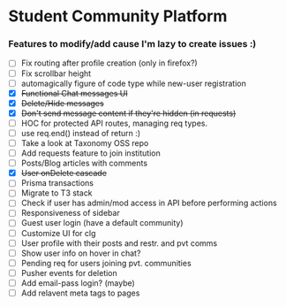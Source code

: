 # Student Community Platform

### Features to modify/add cause I'm lazy to create issues :)

- [ ] Fix routing after profile creation (only in firefox?)
- [ ] Fix scrollbar height
- [ ] automagically figure of code type while new-user registration
- [x] ~~Functional Chat messages UI~~
- [x] ~~Delete/Hide messages~~
- [x] ~~Don't send message content if they're hidden (in requests)~~
- [ ] HOC for protected API routes, managing req types.
- [ ] use req.end() instead of return :)
- [ ] Take a look at Taxonomy OSS repo
- [ ] Add requests feature to join institution
- [ ] Posts/Blog articles with comments
- [x] ~~User onDelete cascade~~
- [ ] Prisma transactions
- [ ] Migrate to T3 stack
- [ ] Check if user has admin/mod access in API before performing actions
- [ ] Responsiveness of sidebar
- [ ] Guest user login (have a default community)
- [ ] Customize UI for clg
- [ ] User profile with their posts and restr. and pvt comms
- [ ] Show user info on hover in chat?
- [ ] Pending req for users joining pvt. communities
- [ ] Pusher events for deletion
- [ ] Add email-pass login? (maybe)
- [ ] Add relavent meta tags to pages

<!-- ![mock](final-year-project-mock.png) -->
